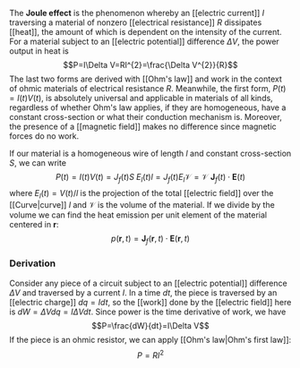 The **Joule effect** is the phenomenon whereby an [[electric current]] $I$ traversing a material of nonzero [[electrical resistance]] $R$ dissipates [[heat]], the amount of which is dependent on the intensity of the current. For a material subject to an [[electric potential]] difference $\Delta V$,  the power output in heat is
$$P=I\Delta V=RI^{2}=\frac{\Delta V^{2}}{R}$$
The last two forms are derived with [[Ohm's law]] and work in the context of ohmic materials of electrical resistance $R$. Meanwhile, the first form, $P(t)=I(t)V(t)$, is absolutely universal and applicable in materials of all kinds, regardless of whether Ohm's law applies, if they are homogeneous, have a constant cross-section or what their conduction mechanism is. Moreover, the presence of a [[magnetic field]] makes no difference since magnetic forces do no work.

If our material is a homogeneous wire of length $l$ and constant cross-section $S$, we can write
$$P(t)=I(t)V(t)=J_{f}(t)S\ E_{l}(t)l=J_{f}(t)E_{l}\mathcal{V}=\mathcal{V}\ \mathbf{J}_{f}(t)\cdot \mathbf{E}(t)$$
where $E_{l}(t)=V(t)/l$ is the projection of the total [[electric field]] over the [[Curve|curve]] $l$ and $\mathcal{V}$ is the volume of the material. If we divide by the volume we can find the heat emission per unit element of the material centered in $\mathbf{r}$:
$$p(\mathbf{r},t)=\mathbf{J}_{f}(\mathbf{r},t)\cdot \mathbf{E}(\mathbf{r},t)$$
### Derivation
Consider any piece of a circuit subject to an [[electric potential]] difference $\Delta V$ and traversed by a current $I$. In a time $dt$, the piece is traversed by an [[electric charge]] $dq=Idt$, so the [[work]] done by the [[electric field]] here is $dW=\Delta Vdq=I\Delta Vdt$. Since power is the time derivative of work, we have
$$P=\frac{dW}{dt}=I\Delta V$$
If the piece is an ohmic resistor, we can apply [[Ohm's law|Ohm's first law]]:
$$P=RI^{2}$$
